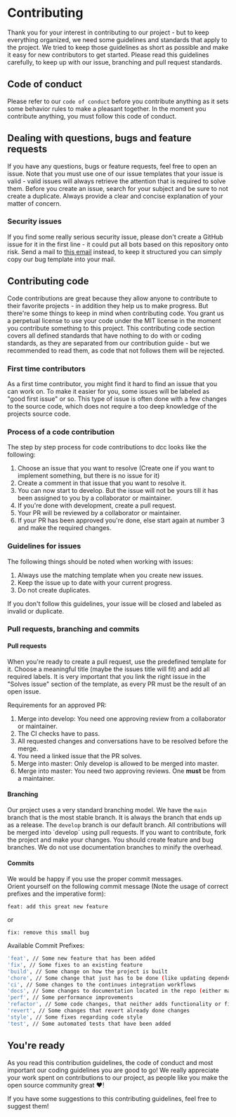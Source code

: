 # Contributing

Thank you for your interest in contributing to our project - but to keep everything organized, we need some guidelines
and standards that apply to the project.
We tried to keep those guidelines as short as possible and make it easy for new contributors to get started. Please read
this guidelines carefully, to keep up with our issue, branching and pull request standards.

## Code of conduct

Please refer to our `code of conduct` before you contribute anything as it sets
some behavior rules to make a pleasant together. In the moment you contribute anything, you must follow this code of
conduct.

## Dealing with questions, bugs and feature requests

If you have any questions, bugs or feature requests, feel free to open an issue.
Note that you must use one of our issue templates that your issue is valid - valid issues will always retrieve the
attention that is required to solve them.
Before you create an issue, search for your subject and be sure to not create a duplicate. Always provide a clear and
concise explanation of your matter of concern.

### Security issues

If you find some really serious security issue, please don't create a GitHub issue for it in the first line - it could
put all bots based on this repository onto risk.
Send a mail to [this email][reportmail] instead, to keep it structured you can simply copy our bug template into your
mail.

## Contributing code

Code contributions are great because they allow anyone to contribute to their favorite projects - in addition they help
us to make progress. But there're some things to keep in mind when contributing code. You grant us a perpetual license
to use your code under the MIT license in the moment you contribute something to this project. This contributing code
section covers all defined standards that have nothing to do with or coding standards, as they are separated from our
contribution guide - but we recommended to read them, as code that not follows them will be rejected.

### First time contributors

As a first time contributor, you might find it hard to find an issue that you can work on. To make it easier for you,
some issues will be labeled as "good first issue" or so.
This type of issue is often done with a few changes to the source code, which does not require a too deep knowledge of
the projects source code.

### Process of a code contribution

The step by step process for code contributions to dcc looks like the following:

1. Choose an issue that you want to resolve (Create one if you want to implement something, but there is no issue for
   it)
2. Create a comment in that issue that you want to resolve it.
3. You can now start to develop. But the issue will not be yours till it has been assigned to you by a collaborator or
   maintainer.
4. If you're done with development, create a pull request.
5. Your PR will be reviewed by a collaborator or maintainer.
6. If your PR has been approved you're done, else start again at number 3 and make the required changes.

### Guidelines for issues

The following things should be noted when working with issues:

1. Always use the matching template when you create new issues.
2. Keep the issue up to date with your current progress.
4. Do not create duplicates.

If you don't follow this guidelines, your issue will be closed and labeled as invalid or duplicate.

### Pull requests, branching and commits

#### Pull requests

When you're ready to create a pull request, use the predefined template for it. Choose a meaningful title (maybe the
issues title will fit) and add all required labels.
It is very important that you link the right issue in the "Solves issue" section of the template, as every PR must be
the result of an open issue.

Requirements for an approved PR:

1. Merge into develop: You need one approving review from a collaborator or maintainer.
2. The CI checks have to pass.
4. All requested changes and conversations have to be resolved before the merge.
5. You need a linked issue that the PR solves.
6. Merge into master: Only develop is allowed to be merged into master.
7. Merge into master: You need two approving reviews. One **must** be from a maintainer.

#### Branching

Our project uses a very standard branching model. We have the `main` branch that is the most stable branch. It is always
the branch that ends up as a release.
The `develop` branch is our default branch. All contributions will be merged into ´develop´ using pull requests. If you
want to contribute, fork the project and make your changes. You should create feature and bug branches. We do not use
documentation branches to minify the overhead.

#### Commits

We would be happy if you use the proper commit messages.  
Orient yourself on the following commit message (Note the usage of correct prefixes and the imperative form):

```
feat: add this great new feature
```

or

```
fix: remove this small bug
```

Available Commit Prefixes:

```bash
'feat', // Some new feature that has been added
'fix', // Some fixes to an existing feature
'build', // Some change on how the project is built
'chore', // Some change that just has to be done (like updating dependencies)
'ci', // Some changes to the continues integration workflows
'docs', // Some changes to documentation located in the repo (either markdown files or code DocBlocks)
'perf', // Some performance improvements
'refactor', // Some code changes, that neither adds functionality or fixes a bug
'revert', // Some changes that revert already done changes
'style', // Some fixes regarding code style
'test', // Some automated tests that have been added
```

## You're ready

As you read this contribution guidelines, the code of conduct and most important our coding guidelines you are good to
go!
We really appreciate your work spent on contributions to our project, as people like you make the open source community
great :heart:!

If you have some suggestions to this contributing guidelines, feel free to suggest them!

<!-- Variables -->

[reportmail]: mailto:security@lazybytez.de
